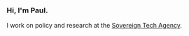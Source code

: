 ### Hi, I'm Paul. 

I work on policy and research at the [Sovereign Tech Agency](https://www.sovereign.tech//). 




<!--
**psharratt/psharratt** is a ✨ _special_ ✨ repository because its `README.md` (this file) appears on your GitHub profile.



